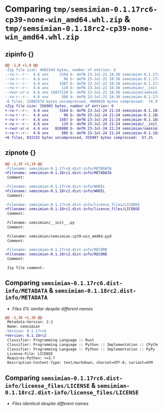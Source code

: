 # Comparing `tmp/semsimian-0.1.17rc6-cp39-none-win_amd64.whl.zip` & `tmp/semsimian-0.1.18rc2-cp39-none-win_amd64.whl.zip`

## zipinfo {}

```diff
@@ -1,8 +1,8 @@
-Zip file size: 4081544 bytes, number of entries: 6
--rw-r--r--  4.6 unx     3164 b- defN 23-Jul-21 18:36 semsimian-0.1.17rc6.dist-info/METADATA
--rw-r--r--  4.6 unx       96 b- defN 23-Jul-21 18:36 semsimian-0.1.17rc6.dist-info/WHEEL
--rw-r--r--  4.6 unx     1567 b- defN 23-Jul-21 18:36 semsimian-0.1.17rc6.dist-info/license_files/LICENSE
--rw-r--r--  4.6 unx      119 b- defN 23-Jul-21 18:36 semsimian/__init__.py
--rwxr-xr-x  4.6 unx 15877120 b- defN 23-Jul-21 18:36 semsimian/semsimian.cp39-win_amd64.pyd
--rw-r--r--  4.6 unx      508 b- defN 23-Jul-21 18:36 semsimian-0.1.17rc6.dist-info/RECORD
-6 files, 15882574 bytes uncompressed, 4080628 bytes compressed:  74.3%
+Zip file size: 356903 bytes, number of entries: 6
+-rw-r--r--  4.6 unx     3164 b- defN 23-Jul-24 21:24 semsimian-0.1.18rc2.dist-info/METADATA
+-rw-r--r--  4.6 unx       96 b- defN 23-Jul-24 21:24 semsimian-0.1.18rc2.dist-info/WHEEL
+-rw-r--r--  4.6 unx     1567 b- defN 23-Jul-24 21:24 semsimian-0.1.18rc2.dist-info/license_files/LICENSE
+-rw-r--r--  4.6 unx      119 b- defN 23-Jul-24 21:24 semsimian/__init__.py
+-rwxr-xr-x  4.6 unx   826880 b- defN 23-Jul-24 21:24 semsimian/semsimian.cp39-win_amd64.pyd
+-rw-r--r--  4.6 unx      506 b- defN 23-Jul-24 21:24 semsimian-0.1.18rc2.dist-info/RECORD
+6 files, 832332 bytes uncompressed, 355987 bytes compressed:  57.2%
```

## zipnote {}

```diff
@@ -1,19 +1,19 @@
-Filename: semsimian-0.1.17rc6.dist-info/METADATA
+Filename: semsimian-0.1.18rc2.dist-info/METADATA
 Comment: 
 
-Filename: semsimian-0.1.17rc6.dist-info/WHEEL
+Filename: semsimian-0.1.18rc2.dist-info/WHEEL
 Comment: 
 
-Filename: semsimian-0.1.17rc6.dist-info/license_files/LICENSE
+Filename: semsimian-0.1.18rc2.dist-info/license_files/LICENSE
 Comment: 
 
 Filename: semsimian/__init__.py
 Comment: 
 
 Filename: semsimian/semsimian.cp39-win_amd64.pyd
 Comment: 
 
-Filename: semsimian-0.1.17rc6.dist-info/RECORD
+Filename: semsimian-0.1.18rc2.dist-info/RECORD
 Comment: 
 
 Zip file comment:
```

## Comparing `semsimian-0.1.17rc6.dist-info/METADATA` & `semsimian-0.1.18rc2.dist-info/METADATA`

 * *Files 0% similar despite different names*

```diff
@@ -1,10 +1,10 @@
 Metadata-Version: 2.1
 Name: semsimian
-Version: 0.1.17rc6
+Version: 0.1.18rc2
 Classifier: Programming Language :: Rust
 Classifier: Programming Language :: Python :: Implementation :: CPython
 Classifier: Programming Language :: Python :: Implementation :: PyPy
 License-File: LICENSE
 Requires-Python: >=3.7
 Description-Content-Type: text/markdown; charset=UTF-8; variant=GFM
```

## Comparing `semsimian-0.1.17rc6.dist-info/license_files/LICENSE` & `semsimian-0.1.18rc2.dist-info/license_files/LICENSE`

 * *Files identical despite different names*

